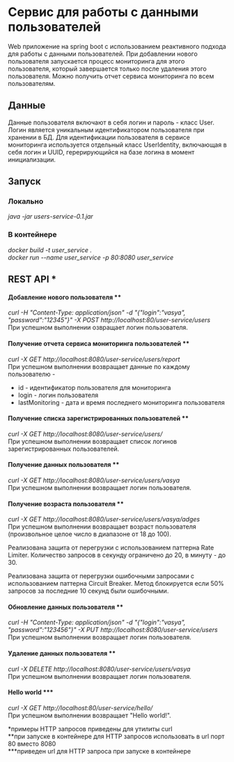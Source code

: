# Сервис для работы с данными пользователей

Web приложение на spring boot с использованием реактивного подхода для работы с данными пользователей.
При добавлении нового пользователя запускается процесс мониторинга для этого пользователя, который завершается только после удаления этого пользователя.
Можно получить отчет сервиса мониторинга по всем пользователям.

## Данные
Данные пользователя включают в себя логин и пароль - класс User.
Логин является уникальным идентификатором пользователя при хранении в БД.
Для идентификации пользователя в сервисе мониторинга используется отдельный класс UserIdentity, 
включающая в себя логин и UUID, герерирующийся на базе логина в момент инициализации.

## Запуск

### Локально
*java -jar users-service-0.1.jar* 

### В контейнере
*docker build -t user_service .*
<br>
*docker run --name user_service -p 80:8080 user_service*

## REST API *

#### Добавление нового пользователя **
*curl -H "Content-Type: application/json" -d "{\"login\":\"vasya\", \"password\":\"12345\"}" -X POST http://localhost:80/user-service/users*
<br>
При успешном выполнении озвращает логин пользователя.


#### Получение отчета сервиса мониторинга пользователей **
*curl -X GET http://localhost:8080/user-service/users/report*
<br>
При успешном выполнении возвращает данные по каждому пользователю -
* id - идентификатор пользователя для мониторинга
* login - логин пользователя
* lastMonitoring - дата и время последнего мониторинга пользователя

#### Получение списка зарегистрированных пользователей **
*curl -X GET http://localhost:8080/user-service/users/*
<br>
При успешном выполнении возвращает список логинов зарегистрированных пользователей.


#### Получение данных пользователя **
*curl -X GET http://localhost:8080/user-service/users/vasya*
<br>
При успешном выполнении возвращает логин пользователя.


#### Получение возраста пользователя **
*curl -X GET http://localhost:8080/user-service/users/vasya/adges*
<br>
При успешном выполнении возвращает возраст пользователя (произвольное целое число в диапазоне от 18 до 100).

Реализована защита от перегрузки с использованием паттерна Rate Limiter.
Количество запросов в секунду ограничено до 20, в минуту - до 30.

Реализована защита от перегрузки ошибочными запросами с использованием паттерна Circuit Breaker.
Метод блокируется если 50% запросов за последние 10 секунд были ошибочными.


#### Обновление данных пользователя **
*curl -H "Content-Type: application/json" -d "{\"login\":\"vasya\", \"password\":\"123456\"}" -X PUT http://localhost:8080/user-service/users*
<br>
При успешном выполнении возвращает логин пользователя.


#### Удаление данных пользователя **
*curl -X DELETE http://localhost:8080/user-service/users/vasya*
<br>
При успешном выполнении возвращает логин пользователя.

#### Hello world ***
*curl -X GET http://localhost:80/user-service/hello/*
<br>
При успешном выполнении возвращает "Hello world!".


*примеры HTTP запросов приведены для утилиты curl
<br>
**при запуске в контейнере для HTTP запросов использовать в url порт 80 вместо 8080
<br>
***приведен url для HTTP запроса при запуске в контейнере

